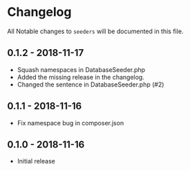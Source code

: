 # Changelog 

All Notable changes to `seeders` will be documented in this file. 

## 0.1.2 - 2018-11-17

- Squash namespaces in DatabaseSeeder.php 
- Added the missing release in the changelog. 
- Changed the sentence in DatabaseSeeder.php (#2)

## 0.1.1 - 2018-11-16

- Fix namespace bug in composer.json

## 0.1.0 - 2018-11-16

- Initial release